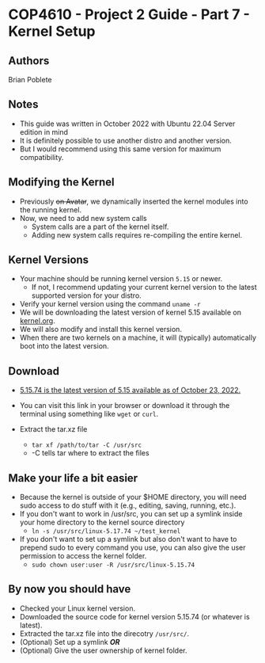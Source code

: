 # COP4610 - Project 2 Guide - Part 7 - Kernel Setup

## Authors

Brian Poblete

## Notes

- This guide was written in October 2022 with Ubuntu 22.04 Server edition in
mind
- It is definitely possible to use another distro and another version.
- But I would recommend using this same version for maximum compatibility.

## Modifying the Kernel

- Previously ~~on Avatar~~, we dynamically inserted the kernel modules into the
running kernel.
- Now, we need to add new system calls
  - System calls are a part of the kernel itself.
  - Adding new system calls requires re-compiling the entire kernel.

## Kernel Versions

- Your machine should be running kernel version `5.15` or newer.
  - If not, I recommend updating your current kernel version to the latest
    supported version for your distro.
- Verify your kernel version using the command `uname -r`
- We will be downloading the latest version of kernel 5.15 available
on [kernel.org](https://kernel.org/).
- We will also modify and install this kernel version.
- When there are two kernels on a machine, it will (typically) automatically
boot into the latest version.

## Download

- [5.15.74 is the latest version of 5.15 available as of October 23, 2022.](
https://cdn.kernel.org/pub/linux/kernel/v5.x/linux-5.15.74.tar.xz)

- You can visit this link in your browser or download it through the terminal
using something like `wget` or `curl`.

- Extract the tar.xz file
  - `tar xf /path/to/tar -C /usr/src`
  - -C tells tar where to extract the files

## Make your life a bit easier

- Because the kernel is outside of your $HOME directory, you will need sudo
access to do stuff with it (e.g., editing, saving, running, etc.).
- If you don't want to work in /usr/src, you can set up a symlink inside your
home directory to the kernel source directory
  - `ln -s /usr/src/linux-5.17.74 ~/test_kernel`
- If you don't want to set up a symlink but also don't want to have to prepend
sudo to every command you use, you can also give the user permission to access
the kernel folder.
  - `sudo chown user:user -R /usr/src/linux-5.15.74`

## By now you should have

- Checked your Linux kernel version.
- Downloaded the source code for kernel version 5.15.74 (or whatever is latest).
- Extracted the tar.xz file into the direcotry `/usr/src/`.
- (Optional) Set up a symlink ***OR***
- (Optional) Give the user ownership of kernel folder.

